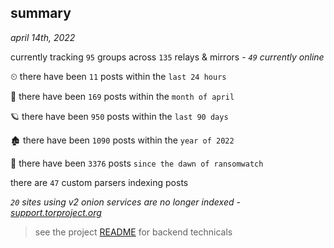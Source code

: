 
## summary
_april 14th, 2022_

currently tracking `95` groups across `135` relays & mirrors - _`49` currently online_

⏲ there have been `11` posts within the `last 24 hours`

🦈 there have been `169` posts within the `month of april`

🪐 there have been `950` posts within the `last 90 days`

🏚 there have been `1090` posts within the `year of 2022`

🦕 there have been `3376` posts `since the dawn of ransomwatch`

there are `47` custom parsers indexing posts

_`20` sites using v2 onion services are no longer indexed - [support.torproject.org](https://support.torproject.org/onionservices/v2-deprecation/)_

> see the project [README](https://github.com/thetanz/ransomwatch#ransomwatch--) for backend technicals
